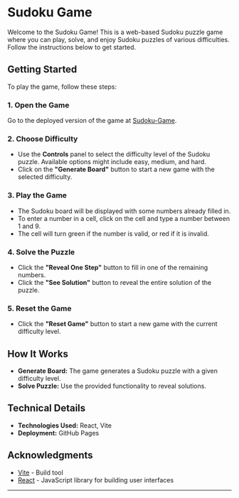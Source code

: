 

# Sudoku Game

Welcome to the Sudoku Game! This is a web-based Sudoku puzzle game where you can play, solve, and enjoy Sudoku puzzles of various difficulties. Follow the instructions below to get started.

## Getting Started

To play the game, follow these steps:

### 1. Open the Game

Go to the deployed version of the game at [Sudoku-Game](https://saniya1016.github.io/Sudoku-Game/).

### 2. Choose Difficulty

- Use the **Controls** panel to select the difficulty level of the Sudoku puzzle. Available options might include easy, medium, and hard.
- Click on the **"Generate Board"** button to start a new game with the selected difficulty.

### 3. Play the Game

- The Sudoku board will be displayed with some numbers already filled in.
- To enter a number in a cell, click on the cell and type a number between 1 and 9.
- The cell will turn green if the number is valid, or red if it is invalid.

### 4. Solve the Puzzle

- Click the **"Reveal One Step"** button to fill in one of the remaining numbers.
- Click the **"See Solution"** button to reveal the entire solution of the puzzle.

### 5. Reset the Game

- Click the **"Reset Game"** button to start a new game with the current difficulty level.

## How It Works

- **Generate Board:** The game generates a Sudoku puzzle with a given difficulty level.
- **Solve Puzzle:** Use the provided functionality to reveal solutions.

## Technical Details

- **Technologies Used:** React, Vite
- **Deployment:** GitHub Pages


## Acknowledgments

- [Vite](https://vitejs.dev) - Build tool
- [React](https://reactjs.org) - JavaScript library for building user interfaces

---
